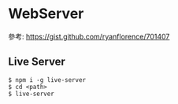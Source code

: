 # WebServer

參考: https://gist.github.com/ryanflorence/701407

## Live Server

```
$ npm i -g live-server
$ cd <path>
$ live-server
```

